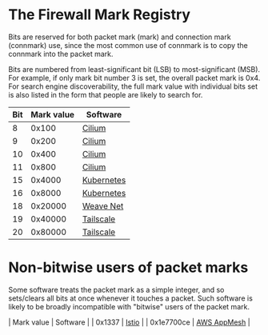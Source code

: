 # The Firewall Mark Registry

Bits are reserved for both packet mark (mark) and connection mark
(connmark) use, since the most common use of connmark is to copy the
connmark into the packet mark.

Bits are numbered from least-significant bit (LSB) to most-significant
(MSB). For example, if only mark bit number 3 is set, the overall
packet mark is 0x4. For search engine discoverability, the full mark
value with individual bits set is also listed in the form that people
are likely to search for.

| Bit | Mark value | Software |
|-----|-----------|----------|
| 8 | 0x100 | [Cilium][cilium] |
| 9 | 0x200 | [Cilium][cilium] |
| 10 | 0x400 | [Cilium][cilium] |
| 11 | 0x800 | [Cilium][cilium] |
| 15 | 0x4000 | [Kubernetes][k8s] |
| 16 | 0x8000 | [Kubernetes][k8s] |
| 18 | 0x20000 | [Weave Net][weave] |
| 19 | 0x40000 | [Tailscale][ts] |
| 20 | 0x80000 | [Tailscale][ts] |

[cilium]: https://cilium.io/
[k8s]: https://kubernetes.io/
[ts]: https://www.tailscale.com/
[weave]: https://www.weave.works/oss/net/

# Non-bitwise users of packet marks

Some software treats the packet mark as a simple integer, and so
sets/clears all bits at once whenever it touches a packet. Such
software is likely to be broadly incompatible with "bitwise" users of
the packet mark.

| Mark value | Software |
| 0x1337 | [Istio][istio] |
| 0x1e7700ce | [AWS AppMesh][aws-appmesh] |

[aws-appmesh]: https://aws.amazon.com/app-mesh/
[istio]: https://istio.io/
